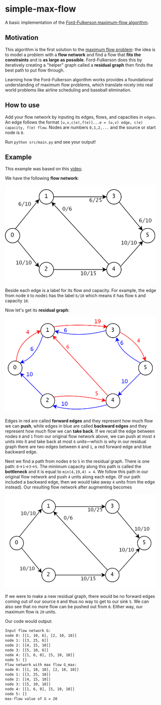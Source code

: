 # simple-max-flow
A basic implementation of the [Ford-Fulkerson maximum-flow algorithm](https://en.wikipedia.org/wiki/Ford%E2%80%93Fulkerson_algorithm).

## Motivation
This algorithm is the first solution to the [maximum flow problem](https://en.wikipedia.org/wiki/Maximum_flow_problem): the idea is to model a problem with a **flow network** and find a flow that **fits the constraints** and is **as large as possible**. Ford-Fulkerson does this by iteratively creating a "helper" graph called a **residual graph**  then finds the best path to put flow through. 

Learning how the Ford-Fulkerson algorithm works provides a foundational understanding of maximum flow problems, which translate nicely into real world problems like airline scheduling and baseball elimination. 

## How to use
Add your flow network by inputing its edges, flows, and capacities in ``edges``. An edge follows the format ``[u,v,c(e),f(e)]...e = (u,v) edge, c(e) capacity, f(e) flow``. Nodes are numbers ``0,1,2,...`` and the source or start node is ``0``.

Run ``python src/main.py`` and see your output!

## Example
This example was based on this [video](https://www.youtube.com/watch?v=LdOnanfc5TM).

We have the following **flow network**:

<img src="images/eg_flow_network_before.png" width="500" >

Beside each edge is a label for its flow and capacity. For example, the edge from node ``0`` to node``1`` has the label ``6/10`` which means it has flow ``6`` and capacity ``10``.

Now let's get its **residual graph**:

<img src="images/eg_residual_graph.png" width="500" >

Edges in red are called **forward edges** and they represent how much flow we can **push**, while edges in blue are called **backward edges** and they represent how much flow we can **take back**. If we recall the edge between nodes ``0`` and ``1`` from our original flow network above, we can push at most ``4`` units into it and take back at most ``6`` units—which is why in our residual graph there are two edges between ``0`` and ``1``, a red forward edge and blue backward edge.

Next we find a path from nodes ``0`` to ``5`` in the residual graph. There is one path: ``0``->``1``->``3``->``5``. The minimum capacity along this path is called the **bottleneck** and it is equal to ``min(4,19,4) = 4``. We follow this path in our original flow network and push ``4`` units along each edge. (If our path included a backward edge, then we would take away ``4`` units from the edge instead). Our resulting flow network after augmenting becomes

<img src="images/eg_flow_network_after.png" width="500" >

If we were to make a new residual graph, there would be no forward edges coming out of our source ``0`` and thus no way to get to our sink ``5``. We can also see that no more flow can be pushed out from ``0``. Either way, our maximum flow is ``20`` units. 

Our code would output:
```
Input flow network G:
node 0: [[1, 10, 6], [2, 10, 10]]
node 1: [[3, 25, 6]]
node 2: [[4, 15, 10]]
node 3: [[5, 10, 6]]
node 4: [[1, 6, 0], [5, 10, 10]]
node 5: []
Flow network with max flow G_max:
node 0: [[1, 10, 10], [2, 10, 10]]
node 1: [[3, 25, 10]]
node 2: [[4, 15, 10]]
node 3: [[5, 10, 10]]
node 4: [[1, 6, 0], [5, 10, 10]]
node 5: []
max-flow value of G = 20
```

